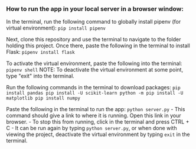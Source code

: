 ### How to run the app in your local server in a browser window:

In the terminal, run the following command to globally install pipenv (for virtual environment): 
```pip install pipenv```

Next, clone this repository and use the terminal to navigate to the folder holding this project. Once there, paste the following in the terminal to install Flask: 
```pipenv install flask```

To activate the virtual environment, paste the following into the terminal: 
```pipenv shell```
    NOTE: To deactivate the virtual environment at some point, type "exit" into the terminal.

Run the following commands in the terminal to download packages:
    ```
    pip install pandas
    pip install -U scikit-learn
    python -m pip install -U matplotlib
    pip install numpy
    ```

Paste the following in the terminal to run the app: 
    ```python server.py```
    - This command should give a link to where it is running. Open this link in your browser.
    - To stop this from running, click in the terminal and press CTRL + C
    - It can be run again by typing ```python server.py```, or when done with viewing the project, deactivate the virtual environment by typing ```exit``` in the terminal.